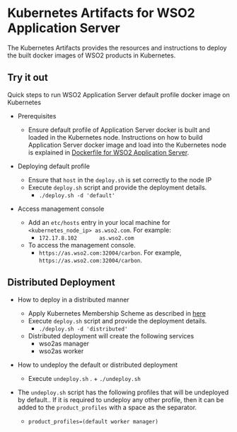 # Kubernetes Artifacts for WSO2 Application Server #
The Kubernetes Artifacts provides the resources and instructions to deploy the built docker images of WSO2 products in Kubernetes.

## Try it out
Quick steps to run WSO2 Application Server default profile docker image on Kubernetes

* Prerequisites
    - Ensure default profile of Application Server docker is built and loaded in the Kubernetes node.
    Instructions on how to build Application Server docker image and load into the Kubernetes node is explained in [Dockerfile for WSO2 Application Server](https://github.com/wso2/dockerfiles/tree/master/wso2as/README.md#building-the-docker-images).

* Deploying default profile
    - Ensure that `host` in the `deploy.sh` is set correctly to the node IP  
    - Execute `deploy.sh` script and provide the deployment details.
        + `./deploy.sh -d 'default'`

* Access management console
    - Add an `etc/hosts` entry in your local machine for `<kubernetes_node_ip> as.wso2.com`. For example:
        + `172.17.8.102       as.wso2.com`
    - To access the management console.
        +  `https://as.wso2.com:32004/carbon`. For example, `https://as.wso2.com:32004/carbon`.

## Distributed Deployment

* How to deploy in a distributed manner
    - Apply Kubernetes Membership Scheme as described in [here](https://docs.wso2.com/display/KA100/Kubernetes+Membership+Scheme+for+WSO2+Carbon)
    - Execute `deploy.sh` script and provide the deployment details.
        + `./deploy.sh -d 'distributed'`
    - Distributed deployment will create the following services
        + wso2as manager
        + wso2as worker

* How to undeploy the default or distributed deployment
    - Execute `undeploy.sh` .
          + `./undeploy.sh`

* The `undeploy.sh` script has the following profiles that will be undeployed by default.. If it is required to undeploy any other profile, then it can be added to the `product_profiles` with a space as the separator.
    - `product_profiles=(default worker manager)`

